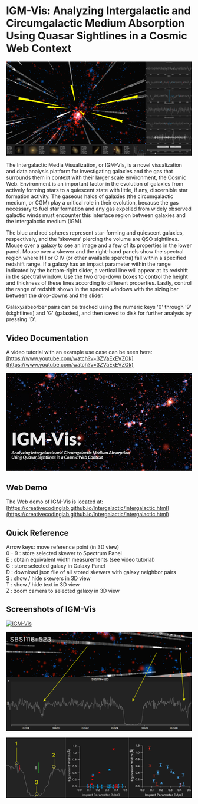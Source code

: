 # IGM-Vis: Analyzing Intergalactic and Circumgalactic Medium Absorption Using Quasar Sightlines in a Cosmic Web Context

[![IGM-Vis](images/IGM-Vis_overview.png)](images/IGM-Vis_overview.png "IGM-Vis")


The Intergalactic Media Visualization, or IGM-Vis, is a novel visualization and data analysis platform for investigating galaxies and the gas that surrounds them in context with their larger scale environment, the Cosmic Web.  Environment is an important factor in the evolution of galaxies from actively forming stars to a quiescent state with little, if any, discernible star formation activity. The gaseous halos of galaxies (the circumgalactic medium, or CGM) play a critical role in their evolution, because the gas necessary to fuel star formation and any gas expelled from widely observed galactic winds must encounter this interface region between galaxies and the intergalactic medium (IGM). 


The blue and red spheres represent star-forming and quiescent galaxies, respectively, and the
'skewers' piercing the volume are QSO sightlines. Mouse over a galaxy to see an image and a few
of its properties in the lower panel.  Mouse over a skewer and the right-hand panels show the spectral region where H I or C IV (or other available sperctra) fall within a specified redshift range.  If a galaxy has an impact parameter within the range indicated by the bottom-right slider, a
vertical line will appear at its redshift in the spectral window.  Use the two drop-down boxes to
control the height and thickness of these lines according to different properties.  Lastly, control
the range of redshift shown in the spectral windows with the sizing bar between the drop-downs and
the slider.

Galaxy/absorber pairs can be tracked using the numeric keys '0' through '9' (skghtlines) and 'G' (galaxies), and then saved to disk for further analysis by pressing 'D'. 

## Video Documentation

A video tutorial with an example use case can be seen here: [https://www.youtube.com/watch?v=3ZVaExEVZOk](https://www.youtube.com/watch?v=3ZVaExEVZOk)

[![IGM-Vis](images/IGM-video.jpg)](https://www.youtube.com/watch?v=3ZVaExEVZOk "IGM-Vis")

## Web Demo

The Web demo of IGM-Vis is located at: [https://creativecodinglab.github.io/Intergalactic/intergalactic.html](https://creativecodinglab.github.io/Intergalactic/intergalactic.html) 


## Quick Reference<br/>
Arrow keys: move reference point (in 3D view) <br/>
0 - 9 : store selected skewer to Spectrum Panel<br/>
E : obtain equivalent width measurements (see video tutorial) <br/>
G : store selected galaxy in Galaxy Panel<br/>
D : download json file of all stored skewers with galaxy neighbor pairs<br/>
S : show / hide skewers in 3D view  <br/>
T : show / hide text in 3D view  <br/>
Z : zoom camera to selected galaxy in 3D view <br/>


## Screenshots of IGM-Vis


[![IGM-Vis](images/IGM-Vis_zoomAndFilter.png)](images/IGM-Vis_zoomAndFilter.png "IGM-Vis")

[![IGM-Vis](images/IGM-Vis_skwererSpectra.png)](images/IGM-Vis_skwererSpectra.png "IGM-Vis")

[![IGM-Vis](images/IGM-Vis_EquivalentWidthPlot.png)](images/IGM-Vis_EquivalentWidthPlot.png "IGM-Vis")

